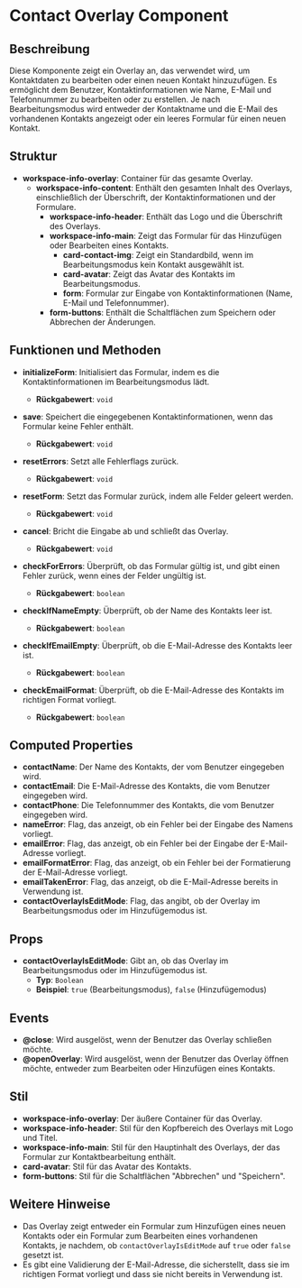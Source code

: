 # Contact Overlay Component

## Beschreibung
Diese Komponente zeigt ein Overlay an, das verwendet wird, um Kontaktdaten zu bearbeiten oder einen neuen Kontakt hinzuzufügen. Es ermöglicht dem Benutzer, Kontaktinformationen wie Name, E-Mail und Telefonnummer zu bearbeiten oder zu erstellen. Je nach Bearbeitungsmodus wird entweder der Kontaktname und die E-Mail des vorhandenen Kontakts angezeigt oder ein leeres Formular für einen neuen Kontakt.

## Struktur
- **workspace-info-overlay**: Container für das gesamte Overlay.
  - **workspace-info-content**: Enthält den gesamten Inhalt des Overlays, einschließlich der Überschrift, der Kontaktinformationen und der Formulare.
    - **workspace-info-header**: Enthält das Logo und die Überschrift des Overlays.
    - **workspace-info-main**: Zeigt das Formular für das Hinzufügen oder Bearbeiten eines Kontakts.
      - **card-contact-img**: Zeigt ein Standardbild, wenn im Bearbeitungsmodus kein Kontakt ausgewählt ist.
      - **card-avatar**: Zeigt das Avatar des Kontakts im Bearbeitungsmodus.
      - **form**: Formular zur Eingabe von Kontaktinformationen (Name, E-Mail und Telefonnummer).
    - **form-buttons**: Enthält die Schaltflächen zum Speichern oder Abbrechen der Änderungen.

## Funktionen und Methoden
- **initializeForm**: Initialisiert das Formular, indem es die Kontaktinformationen im Bearbeitungsmodus lädt.
  - **Rückgabewert**: `void`

- **save**: Speichert die eingegebenen Kontaktinformationen, wenn das Formular keine Fehler enthält.
  - **Rückgabewert**: `void`

- **resetErrors**: Setzt alle Fehlerflags zurück.
  - **Rückgabewert**: `void`

- **resetForm**: Setzt das Formular zurück, indem alle Felder geleert werden.
  - **Rückgabewert**: `void`

- **cancel**: Bricht die Eingabe ab und schließt das Overlay.
  - **Rückgabewert**: `void`

- **checkForErrors**: Überprüft, ob das Formular gültig ist, und gibt einen Fehler zurück, wenn eines der Felder ungültig ist.
  - **Rückgabewert**: `boolean`

- **checkIfNameEmpty**: Überprüft, ob der Name des Kontakts leer ist.
  - **Rückgabewert**: `boolean`

- **checkIfEmailEmpty**: Überprüft, ob die E-Mail-Adresse des Kontakts leer ist.
  - **Rückgabewert**: `boolean`

- **checkEmailFormat**: Überprüft, ob die E-Mail-Adresse des Kontakts im richtigen Format vorliegt.
  - **Rückgabewert**: `boolean`

## Computed Properties
- **contactName**: Der Name des Kontakts, der vom Benutzer eingegeben wird.
- **contactEmail**: Die E-Mail-Adresse des Kontakts, die vom Benutzer eingegeben wird.
- **contactPhone**: Die Telefonnummer des Kontakts, die vom Benutzer eingegeben wird.
- **nameError**: Flag, das anzeigt, ob ein Fehler bei der Eingabe des Namens vorliegt.
- **emailError**: Flag, das anzeigt, ob ein Fehler bei der Eingabe der E-Mail-Adresse vorliegt.
- **emailFormatError**: Flag, das anzeigt, ob ein Fehler bei der Formatierung der E-Mail-Adresse vorliegt.
- **emailTakenError**: Flag, das anzeigt, ob die E-Mail-Adresse bereits in Verwendung ist.
- **contactOverlayIsEditMode**: Flag, das angibt, ob der Overlay im Bearbeitungsmodus oder im Hinzufügemodus ist.

## Props
- **contactOverlayIsEditMode**: Gibt an, ob das Overlay im Bearbeitungsmodus oder im Hinzufügemodus ist.
  - **Typ**: `Boolean`
  - **Beispiel**: `true` (Bearbeitungsmodus), `false` (Hinzufügemodus)

## Events
- **@close**: Wird ausgelöst, wenn der Benutzer das Overlay schließen möchte.
- **@openOverlay**: Wird ausgelöst, wenn der Benutzer das Overlay öffnen möchte, entweder zum Bearbeiten oder Hinzufügen eines Kontakts.

## Stil
- **workspace-info-overlay**: Der äußere Container für das Overlay.
- **workspace-info-header**: Stil für den Kopfbereich des Overlays mit Logo und Titel.
- **workspace-info-main**: Stil für den Hauptinhalt des Overlays, der das Formular zur Kontaktbearbeitung enthält.
- **card-avatar**: Stil für das Avatar des Kontakts.
- **form-buttons**: Stil für die Schaltflächen "Abbrechen" und "Speichern".

## Weitere Hinweise
- Das Overlay zeigt entweder ein Formular zum Hinzufügen eines neuen Kontakts oder ein Formular zum Bearbeiten eines vorhandenen Kontakts, je nachdem, ob `contactOverlayIsEditMode` auf `true` oder `false` gesetzt ist.
- Es gibt eine Validierung der E-Mail-Adresse, die sicherstellt, dass sie im richtigen Format vorliegt und dass sie nicht bereits in Verwendung ist.
